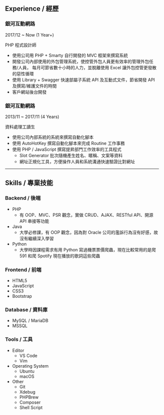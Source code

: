 ## <i class="fas fa-users"></i> Experience / 經歷

### 銀河互動網路

2017/12 ~ Now (1 Year+)

PHP 程式設計師

* 使用公司用 PHP + Smarty 自行開發的 MVC 框架來撰寫系統
* 開發公司內部使用的外包管理系統，使控管外包人員更有效率的管理外包任務/人員，
  每月可節省數十小時的人力，並脫離使用 Excel 讓外包控管更發散的惡性循環
* 使用 Library + Swagger 快速部屬子系統 API 及互動式文件，節省開發 API 及撰寫/維護文件的時間
* 客戶網站後台開發

### 銀河互動網路

2013/11 ~ 2017/11 (4 Years)

資料處理工讀生

* 使用公司內部系統的系統來撰寫自動化腳本
* 使用 AutoHotKey 撰寫自動化腳本來完成 Routine 工作事務
* 使用 PHP / JavaScript 撰寫提昇部門工作效率的工具程式
    * Slot Generator 批次隨機產生姓名、暱稱、文案等資料
    * 網址正規化工具，方便操作人員和系統溝通快速驗證比對網址

---

## <i class="fas fa-code"></i> Skills / 專業技能

### Backend / 後端

* PHP
    * 有 OOP、MVC、PSR 觀念，實做 CRUD、AJAX、RESTful API、開源 API 串接等功能
* Java
    * 大學必修課，有 OOP 觀念，因為對 Oracle 公司的濫訴行為沒有好感，故沒有繼續深入學習
* Python
    * 大學時因課程需求有用 Python 寫過機票票價爬蟲，現在比較常用的是爬 591 和爬 Spotify 現在播放的歌詞這些爬蟲

### Frontend / 前端

* HTML5
* JavaScript
* CSS3
* Bootstrap

### Database / 資料庫

* MySQL / MariaDB
* MSSQL

### Tools / 工具

* Editor
    * VS Code
    * Vim
* Operating System
    * Ubuntu
    * macOS
* Other
    * Git
    * Xdebug
    * PHPBrew
    * Composer
    * Shell Script
